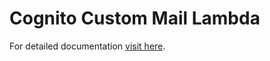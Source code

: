 # Cognito Custom Mail Lambda

For detailed documentation [visit here](https://wmcvay.gitbook.io/reapit-foundations/open-source/packages/cognito-custom-mail-lambda).